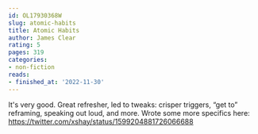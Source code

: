 ```yaml
---
id: OL17930368W
slug: atomic-habits
title: Atomic Habits
author: James Clear
rating: 5
pages: 319
categories:
- non-fiction
reads:
- finished_at: '2022-11-30'
---
```

It's very good. Great refresher, led to tweaks: crisper triggers, “get to” reframing, speaking out loud, and more. Wrote some more specifics here: https://twitter.com/xshay/status/1599204881726066688
